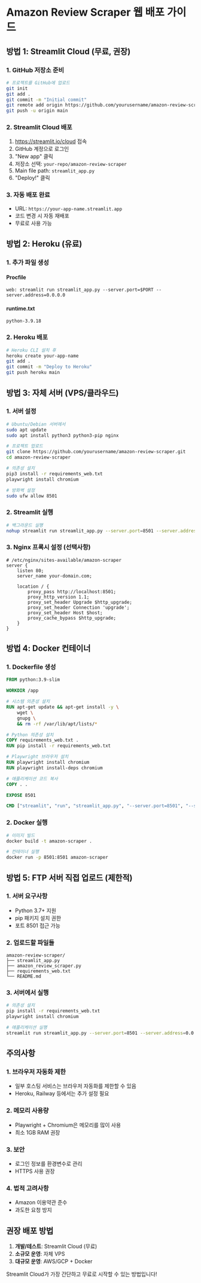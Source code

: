 # Amazon Review Scraper 웹 배포 가이드

## 방법 1: Streamlit Cloud (무료, 권장)

### 1. GitHub 저장소 준비
```bash
# 프로젝트를 GitHub에 업로드
git init
git add .
git commit -m "Initial commit"
git remote add origin https://github.com/yourusername/amazon-review-scraper.git
git push -u origin main
```

### 2. Streamlit Cloud 배포
1. https://streamlit.io/cloud 접속
2. GitHub 계정으로 로그인
3. "New app" 클릭
4. 저장소 선택: `your-repo/amazon-review-scraper`
5. Main file path: `streamlit_app.py`
6. "Deploy!" 클릭

### 3. 자동 배포 완료
- URL: `https://your-app-name.streamlit.app`
- 코드 변경 시 자동 재배포
- 무료로 사용 가능

## 방법 2: Heroku (유료)

### 1. 추가 파일 생성

#### Procfile
```
web: streamlit run streamlit_app.py --server.port=$PORT --server.address=0.0.0.0
```

#### runtime.txt
```
python-3.9.18
```

### 2. Heroku 배포
```bash
# Heroku CLI 설치 후
heroku create your-app-name
git add .
git commit -m "Deploy to Heroku"
git push heroku main
```

## 방법 3: 자체 서버 (VPS/클라우드)

### 1. 서버 설정
```bash
# Ubuntu/Debian 서버에서
sudo apt update
sudo apt install python3 python3-pip nginx

# 프로젝트 업로드
git clone https://github.com/yourusername/amazon-review-scraper.git
cd amazon-review-scraper

# 의존성 설치
pip3 install -r requirements_web.txt
playwright install chromium

# 방화벽 설정
sudo ufw allow 8501
```

### 2. Streamlit 실행
```bash
# 백그라운드 실행
nohup streamlit run streamlit_app.py --server.port=8501 --server.address=0.0.0.0 &
```

### 3. Nginx 프록시 설정 (선택사항)
```nginx
# /etc/nginx/sites-available/amazon-scraper
server {
    listen 80;
    server_name your-domain.com;
    
    location / {
        proxy_pass http://localhost:8501;
        proxy_http_version 1.1;
        proxy_set_header Upgrade $http_upgrade;
        proxy_set_header Connection 'upgrade';
        proxy_set_header Host $host;
        proxy_cache_bypass $http_upgrade;
    }
}
```

## 방법 4: Docker 컨테이너

### 1. Dockerfile 생성
```dockerfile
FROM python:3.9-slim

WORKDIR /app

# 시스템 의존성 설치
RUN apt-get update && apt-get install -y \
    wget \
    gnupg \
    && rm -rf /var/lib/apt/lists/*

# Python 의존성 설치
COPY requirements_web.txt .
RUN pip install -r requirements_web.txt

# Playwright 브라우저 설치
RUN playwright install chromium
RUN playwright install-deps chromium

# 애플리케이션 코드 복사
COPY . .

EXPOSE 8501

CMD ["streamlit", "run", "streamlit_app.py", "--server.port=8501", "--server.address=0.0.0.0"]
```

### 2. Docker 실행
```bash
# 이미지 빌드
docker build -t amazon-scraper .

# 컨테이너 실행
docker run -p 8501:8501 amazon-scraper
```

## 방법 5: FTP 서버 직접 업로드 (제한적)

### 1. 서버 요구사항
- Python 3.7+ 지원
- pip 패키지 설치 권한
- 포트 8501 접근 가능

### 2. 업로드할 파일들
```
amazon-review-scraper/
├── streamlit_app.py
├── amazon_review_scraper.py
├── requirements_web.txt
└── README.md
```

### 3. 서버에서 실행
```bash
# 의존성 설치
pip install -r requirements_web.txt
playwright install chromium

# 애플리케이션 실행
streamlit run streamlit_app.py --server.port=8501 --server.address=0.0.0.0
```

## 주의사항

### 1. 브라우저 자동화 제한
- 일부 호스팅 서비스는 브라우저 자동화를 제한할 수 있음
- Heroku, Railway 등에서는 추가 설정 필요

### 2. 메모리 사용량
- Playwright + Chromium은 메모리를 많이 사용
- 최소 1GB RAM 권장

### 3. 보안
- 로그인 정보를 환경변수로 관리
- HTTPS 사용 권장

### 4. 법적 고려사항
- Amazon 이용약관 준수
- 과도한 요청 방지

## 권장 배포 방법

1. **개발/테스트**: Streamlit Cloud (무료)
2. **소규모 운영**: 자체 VPS
3. **대규모 운영**: AWS/GCP + Docker

Streamlit Cloud가 가장 간단하고 무료로 시작할 수 있는 방법입니다!
